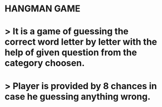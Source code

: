 # HANGMAN GAME
# > It is a game of guessing the correct word letter by letter with the help of given question from the category choosen.
# > Player is provided by 8 chances in case he guessing anything wrong.
<!--- 
 +---+
   |   |
   O   |
  /|\  |
  / \  |
       |
========= -->
